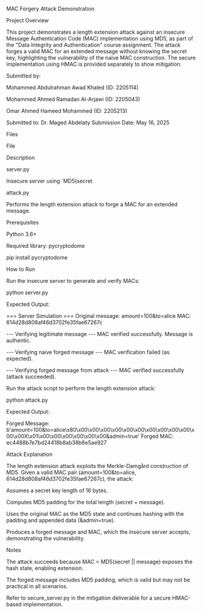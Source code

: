 MAC Forgery Attack Demonstration

Project Overview

This project demonstrates a length extension attack against an insecure Message Authentication Code (MAC) implementation using MD5, as part of the "Data Integrity and Authentication" course assignment. The attack forges a valid MAC for an extended message without knowing the secret key, highlighting the vulnerability of the naive MAC construction. The secure implementation using HMAC is provided separately to show mitigation.

Submitted by:





Mohammed Abdulrahman Awad Khaled (ID: 2205114)



Mohammed Ahmed Ramadan Al-Arjawi (ID: 2205043)



Omar Ahmed Hameed Mohammed (ID: 2205213)

Submitted to: Dr. Maged Abdelaty
Submission Date: May 16, 2025

Files







File



Description





server.py



Insecure server using `MD5(secret





attack.py



Performs the length extension attack to forge a MAC for an extended message.

Prerequisites





Python 3.6+



Required library: pycryptodome

pip install pycryptodome

How to Run





Run the insecure server to generate and verify MACs:

python server.py

Expected Output:

=== Server Simulation ===
Original message: amount=100&to=alice
MAC: 614d28d808af46d3702fe35fae67267c

--- Verifying legitimate message ---
MAC verified successfully. Message is authentic.

--- Verifying naive forged message ---
MAC verification failed (as expected).

--- Verifying forged message from attack ---
MAC verified successfully (attack succeeded).



Run the attack script to perform the length extension attack:

python attack.py

Expected Output:

Forged Message: b'amount=100&to=alice\x80\x00\x00\x00\x00\x00\x00\x00\x00\x00\x00\x00\x00X\x01\x00\x00\x00\x00\x00\x00&admin=true'
Forged MAC: ec4488b7e7bd24418b8ab38b6e5ae927

Attack Explanation

The length extension attack exploits the Merkle-Damgård construction of MD5. Given a valid MAC pair (amount=100&to=alice, 614d28d808af46d3702fe35fae67267c), the attack:





Assumes a secret key length of 16 bytes.



Computes MD5 padding for the total length (secret + message).



Uses the original MAC as the MD5 state and continues hashing with the padding and appended data (&admin=true).



Produces a forged message and MAC, which the insecure server accepts, demonstrating the vulnerability.

Notes





The attack succeeds because MAC = MD5(secret || message) exposes the hash state, enabling extension.



The forged message includes MD5 padding, which is valid but may not be practical in all scenarios.



Refer to secure_server.py in the mitigation deliverable for a secure HMAC-based implementation.
